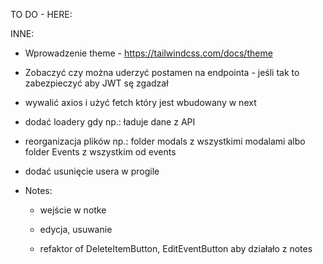 TO DO - HERE:


INNE:
- Wprowadzenie theme - https://tailwindcss.com/docs/theme
- Zobaczyć czy można uderzyć postamen na endpointa - jeśli tak to zabezpieczyć aby JWT sę zgadzał
- wywalić axios i użyć fetch który jest wbudowany w next 
- dodać loadery gdy np.: ładuje dane z API
- reorganizacja plików np.: folder modals z wszystkimi modalami albo folder Events z wszystkim od events
- dodać usunięcie usera w progile

- Notes: 
  - wejście w notke
  - edycja, usuwanie
  
  - refaktor of DeleteItemButton, EditEventButton aby działało z notes
